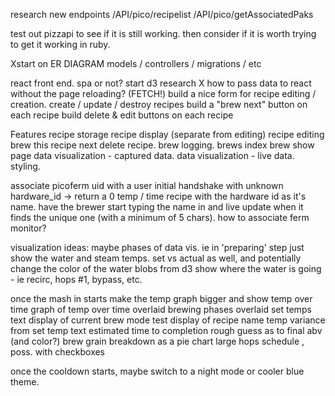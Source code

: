 research new endpoints
/API/pico/recipelist
/API/pico/getAssociatedPaks

test out pizzapi to see if it is still working. then consider if it is worth trying to get it working in ruby.

Xstart on ER DIAGRAM
  models / controllers / migrations / etc

react front end.
  spa or not?
  start d3 research
  X how to pass data to react without the page reloading? (FETCH!)
  build a nice form for recipe editing / creation.
  create / update / destroy recipes
  build a "brew next" button on each recipe
  build delete & edit buttons on each recipe

Features
  recipe storage
  recipe display (separate from editing)
  recipe editing
  brew this recipe next
  delete recipe.
  brew logging.
  brews index
  brew show page
  data visualization - captured data.
  data visualization - live data.
  styling.

  associate picoferm uid with a user
  initial handshake with unknown hardware_id -> return a 0 temp / time recipe with the hardware id as it's name. have the brewer start typing the name in and live update when it finds the unique one (with a minimum of 5 chars).
  how to associate ferm monitor?

visualization ideas:
maybe phases of data vis.
ie in 'preparing' step just show the water and steam temps. set vs actual as well, and potentially change the color of the water blobs from d3
show where the water is going - ie recirc, hops #1, bypass, etc.

once the mash in starts make the temp graph bigger and show temp over time
  graph of temp over time
  overlaid brewing phases
  overlaid set temps
  text display of current brew mode
  test display of recipe name
  temp variance from set temp
text estimated time to completion
rough guess as to final abv (and color?)
brew grain breakdown as a pie chart
large hops schedule , poss. with checkboxes

once the cooldown starts, maybe switch to a night mode or cooler blue theme.

